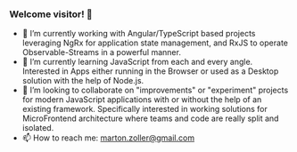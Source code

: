 ### Welcome visitor! 👋

<!--
**martonzoller/martonzoller** is a ✨ _special_ ✨ repository because its `README.md` (this file) appears on your GitHub profile.

Here are some ideas to get you started:

-->
- 🔭 I’m currently working with Angular/TypeScript based projects leveraging NgRx for application state management, and RxJS to operate Observable-Streams in a powerful manner.
- 🌱 I’m currently learning JavaScript from each and every angle. Interested in Apps either running in the Browser or used as a Desktop solution with the help of Node.js.  
- 👯 I’m looking to collaborate on "improvements" or "experiment" projects for modern JavaScript applications with or without the help of an existing framework. Specifically interested in working solutions for MicroFrontend architecture where teams and code are really split and isolated.
- 📫 How to reach me: marton.zoller@gmail.com
